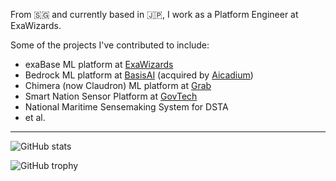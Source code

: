From :singapore: and currently based in :jp:, I work as a Platform Engineer at ExaWizards.

Some of the projects I've contributed to include:

- exaBase ML platform at [ExaWizards](https://github.com/exwzd)
- Bedrock ML platform at [BasisAI](https://github.com/basisai) (acquired by [Aicadium](https://github.com/aicadium))
- Chimera (now Claudron) ML platform at [Grab](https://github.com/grab)
- Smart Nation Sensor Platform at [GovTech](https://github.com/dsaidgovsg)
- National Maritime Sensemaking System for DSTA
- et al.

---
![GitHub stats](https://github-readme-stats.vercel.app/api?username=chrissng&count_private=true&hide_border=true&theme=graywhite)

![GitHub trophy](https://github-profile-trophy.vercel.app/?username=chrissng&column=5&margin-w=5&margin-h=5&no-frame=true)
